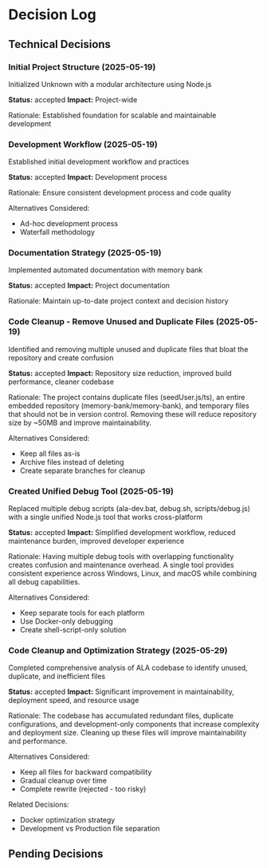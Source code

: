 # Decision Log

## Technical Decisions

### Initial Project Structure (2025-05-19)
Initialized Unknown with a modular architecture using Node.js

**Status:** accepted
**Impact:** Project-wide

Rationale:
Established foundation for scalable and maintainable development




### Development Workflow (2025-05-19)
Established initial development workflow and practices

**Status:** accepted
**Impact:** Development process

Rationale:
Ensure consistent development process and code quality

Alternatives Considered:
- Ad-hoc development process
- Waterfall methodology



### Documentation Strategy (2025-05-19)
Implemented automated documentation with memory bank

**Status:** accepted
**Impact:** Project documentation

Rationale:
Maintain up-to-date project context and decision history

### Code Cleanup - Remove Unused and Duplicate Files (2025-05-19)
Identified and removing multiple unused and duplicate files that bloat the repository and create confusion

**Status:** accepted
**Impact:** Repository size reduction, improved build performance, cleaner codebase

Rationale:
The project contains duplicate files (seedUser.js/ts), an entire embedded repository (memory-bank/memory-bank), and temporary files that should not be in version control. Removing these will reduce repository size by ~50MB and improve maintainability.

Alternatives Considered:
- Keep all files as-is
- Archive files instead of deleting
- Create separate branches for cleanup

### Created Unified Debug Tool (2025-05-19)
Replaced multiple debug scripts (ala-dev.bat, debug.sh, scripts/debug.js) with a single unified Node.js tool that works cross-platform

**Status:** accepted
**Impact:** Simplified development workflow, reduced maintenance burden, improved developer experience

Rationale:
Having multiple debug tools with overlapping functionality creates confusion and maintenance overhead. A single tool provides consistent experience across Windows, Linux, and macOS while combining all debug capabilities.

Alternatives Considered:
- Keep separate tools for each platform
- Use Docker-only debugging
- Create shell-script-only solution

### Code Cleanup and Optimization Strategy (2025-05-29)
Completed comprehensive analysis of ALA codebase to identify unused, duplicate, and inefficient files

**Status:** accepted
**Impact:** Significant improvement in maintainability, deployment speed, and resource usage

Rationale:
The codebase has accumulated redundant files, duplicate configurations, and development-only components that increase complexity and deployment size. Cleaning up these files will improve maintainability and performance.

Alternatives Considered:
- Keep all files for backward compatibility
- Gradual cleanup over time
- Complete rewrite (rejected - too risky)

Related Decisions:
- Docker optimization strategy
- Development vs Production file separation

## Pending Decisions
